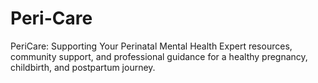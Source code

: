 # Peri-Care
 PeriCare: Supporting Your Perinatal Mental Health Expert resources, community support, and professional guidance for a healthy pregnancy, childbirth, and postpartum journey.
